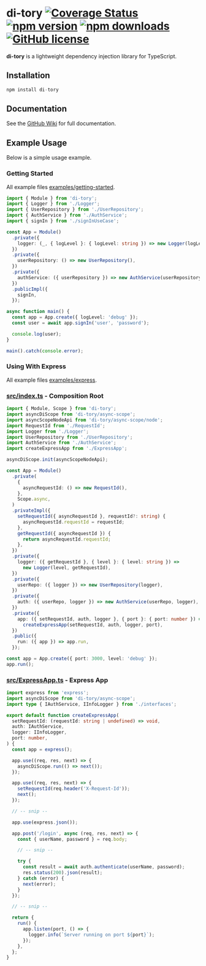# di-tory [![Coverage Status](https://coveralls.io/repos/github/DScheglov/di-tory/badge.svg?branch=main)](https://coveralls.io/github/DScheglov/di-tory?branch=main) [![npm version](https://img.shields.io/npm/v/di-tory.svg?style=flat-square)](https://www.npmjs.com/package/di-tory) [![npm downloads](https://img.shields.io/npm/dm/di-tory.svg?style=flat-square)](https://www.npmjs.com/package/di-tory) [![GitHub license](https://img.shields.io/badge/license-MIT-blue.svg)](https://github.com/DScheglov/di-tory/blob/master/LICENSE)

**di-tory** is a lightweight dependency injection library for TypeScript.

## Installation

```ts
npm install di-tory
```

## Documentation

See the [GitHub Wiki](https://github.com/DScheglov/di-tory/wiki/Introduction) for full documentation.

## Example Usage

Below is a simple usage example.

### Getting Started

All example files [examples/getting-started](examples/getting-started).

```ts
import { Module } from 'di-tory';
import { Logger } from './Logger';
import { UserRepository } from './UserRepository';
import { AuthService } from './AuthService';
import { signIn } from './signInUseCase';

const App = Module()
  .private({
    logger: (_, { logLevel }: { logLevel: string }) => new Logger(logLevel),
  })
  .private({
    userRepository: () => new UserRepository(),
  })
  .private({
    authService: ({ userRepository }) => new AuthService(userRepository),
  })
  .publicImpl({
    signIn,
  });

async function main() {
  const app = App.create({ logLevel: 'debug' });
  const user = await app.signIn('user', 'password');

  console.log(user);
}

main().catch(console.error);
```

### Using With Express

All example files [examples/express](examples/express).

### [src/index.ts](examples/express/src/index.ts) - Composition Root

```ts
import { Module, Scope } from 'di-tory';
import asyncDiScope from 'di-tory/async-scope';
import asyncScopeNodeApi from 'di-tory/async-scope/node';
import RequestId from './RequestId';
import Logger from './Logger';
import UserRepository from './UserRepository';
import AuthService from './AuthService';
import createExpressApp from './ExpressApp';

asyncDiScope.init(asyncScopeNodeApi);

const App = Module()
  .private(
    {
      asyncRequestId: () => new RequestId(),
    },
    Scope.async,
  )
  .privateImpl({
    setRequestId({ asyncRequestId }, requestId?: string) {
      asyncRequestId.requestId = requestId;
    },
    getRequestId({ asyncRequestId }) {
      return asyncRequestId.requestId;
    },
  })
  .private({
    logger: ({ getRequestId }, { level }: { level: string }) =>
      new Logger(level, getRequestId),
  })
  .private({
    userRepo: ({ logger }) => new UserRepository(logger),
  })
  .private({
    auth: ({ userRepo, logger }) => new AuthService(userRepo, logger),
  })
  .private({
    app: ({ setRequestId, auth, logger }, { port }: { port: number }) =>
      createExpressApp(setRequestId, auth, logger, port),
  })
  .public({
    run: ({ app }) => app.run,
  });

const app = App.create({ port: 3000, level: 'debug' });
app.run();
```

### [src/ExpressApp.ts](examples/express/src/ExpressApp.ts) - Express App

```ts
import express from 'express';
import asyncDiScope from 'di-tory/async-scope';
import type { IAuthService, IInfoLogger } from './interfaces';

export default function createExpressApp(
  setRequestId: (requestId: string | undefined) => void,
  auth: IAuthService,
  logger: IInfoLogger,
  port: number,
) {
  const app = express();

  app.use((req, res, next) => {
    asyncDiScope.run(() => next());
  });

  app.use((req, res, next) => {
    setRequestId(req.header('X-Request-Id'));
    next();
  });

  // -- snip --

  app.use(express.json());

  app.post('/login', async (req, res, next) => {
    const { userName, password } = req.body;

    // -- snip --

    try {
      const result = await auth.authenticate(userName, password);
      res.status(200).json(result);
    } catch (error) {
      next(error);
    }
  });

  // -- snip --

  return {
    run() {
      app.listen(port, () => {
        logger.info(`Server running on port ${port}`);
      });
    },
  };
}
```
